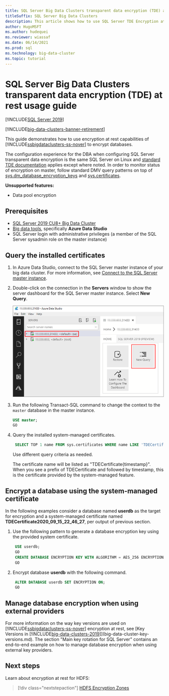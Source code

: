```yaml
---
title: SQL Server Big Data Clusters transparent data encryption (TDE) at rest usage guide
titleSuffix: SQL Server Big Data Clusters
description: This article shows how to use SQL Server TDE Encryption at Rest feature of BDC
author: HugoMSFT
ms.author: hudequei
ms.reviewer: wiassaf
ms.date: 06/14/2021
ms.prod: sql
ms.technology: big-data-cluster
ms.topic: tutorial
---
```


# SQL Server Big Data Clusters transparent data encryption (TDE) at rest usage guide

[!INCLUDE[SQL Server 2019](../includes/applies-to-version/sqlserver2019.md)]

[!INCLUDE[big-data-clusters-banner-retirement](../includes/bdc-banner-retirement.md)]

This guide demonstrates how to use encryption at rest capabilities of [!INCLUDE[ssbigdataclusters-ss-nover](../includes/ssbigdataclusters-ss-nover.md)] to encrypt databases.

The configuration experience for the DBA when configuring SQL Server transparent data encryption is the same SQL Server on Linux and [standard TDE documentation](../relational-databases/security/encryption/transparent-data-encryption.md) applies except where noted. In order to monitor status of encryption on master, follow standard DMV query patterns on top of [sys.dm_database_encryption_keys](../relational-databases/system-dynamic-management-views/sys-dm-database-encryption-keys-transact-sql.md) and [sys.certificates](../relational-databases/system-catalog-views/sys-certificates-transact-sql.md).

__Unsupported features:__
* Data pool encryption

## <a id="prereqs"></a> Prerequisites

- [SQL Server 2019 CU8+ Big Data Cluster](release-notes-big-data-cluster.md)
- [Big data tools](deploy-big-data-tools.md), specifically **Azure Data Studio**
- SQL Server login with administrative privileges (a member of the SQL Server sysadmin role on the master instance)

## Query the installed certificates

1. In Azure Data Studio, connect to the SQL Server master instance of your big data cluster. For more information, see [Connect to the SQL Server master instance](connect-to-big-data-cluster.md#master).

1. Double-click on the connection in the **Servers** window to show the server dashboard for the SQL Server master instance. Select **New Query**.

   ![SQL Server master instance query](./media/tutorial-data-pool-ingest-sql/sql-server-master-instance-query.png)

1. Run the following Transact-SQL command to change the context to the `master` database in the master instance.

   ```sql
   USE master;
   GO
   ```

1. Query the installed system-managed certificates. 

   ```sql
    SELECT TOP 1 name FROM sys.certificates WHERE name LIKE 'TDECertificate%' ORDER BY name DESC;
   ```

    Use different query criteria as needed.

    The certificate name will be listed as "TDECertificate{timestamp}". When you see a prefix of TDECertificate and followed by timestamp, this is the certificate provided by the system-managed feature.

## Encrypt a database using the system-managed certificate

In the following examples consider a database named __userdb__ as the target for encryption and a system-managed certificate named __TDECertificate2020_09_15_22_46_27__, per output of previous section.

1. Use the following pattern to generate a database encryption key using the provided system certificate.

   ```sql
    USE userdb; 
    GO
    CREATE DATABASE ENCRYPTION KEY WITH ALGORITHM = AES_256 ENCRYPTION BY SERVER CERTIFICATE TDECertificate2020_09_15_22_46_27;
    GO
   ```

1. Encrypt database __userdb__ with the following command.

   ```sql
    ALTER DATABASE userdb SET ENCRYPTION ON;
    GO
   ```

## Manage database encryption when using external providers

For more information on the way key versions are used on [!INCLUDE[ssbigdataclusters-ss-nover](../includes/ssbigdataclusters-ss-nover.md)] encryption at rest, see [Key Versions in [!INCLUDE[big-data-clusters-2019](../includes/ssbigdataclusters-ss-nover.md)]](big-data-cluster-key-versions.md). The section "Main key rotation for SQL Server" contains an end-to-end example on how to manage database encryption when using external key providers.

## Next steps

Learn about encryption at rest for HDFS:
> [!div class="nextstepaction"]
> [HDFS Encryption Zones](encryption-at-rest-hdfs-encryption-zones.md)

